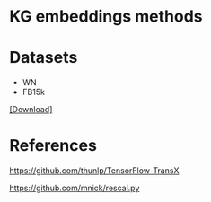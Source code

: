 # KG embeddings methods 

# Datasets
- WN
- FB15k


[[Download]](https://github.com/mana-ysh/knowledge-graph-embeddings/tree/master/dat)

# References
https://github.com/thunlp/TensorFlow-TransX

https://github.com/mnick/rescal.py



